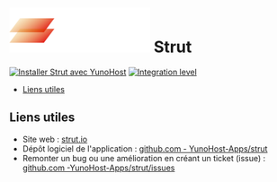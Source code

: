 # <img src="/images/strut_logo.png" alt="logo de Strut"> Strut

[![Installer Strut avec YunoHost](https://install-app.yunohost.org/install-with-yunohost.png)](https://install-app.yunohost.org/?app=strut) [![Integration level](https://dash.yunohost.org/integration/strut.svg)](https://dash.yunohost.org/appci/app/strut)

- [Liens utiles](#liens-utiles)

 ## Liens utiles

 + Site web : [strut.io](http://strut.io/)
 + Dépôt logiciel de l'application : [github.com - YunoHost-Apps/strut](https://github.com/YunoHost-Apps/strut_ynh)
 + Remonter un bug ou une amélioration en créant un ticket (issue) : [github.com -YunoHost-Apps/strut/issues](https://github.com/YunoHost-Apps/strut_ynh/issues)
